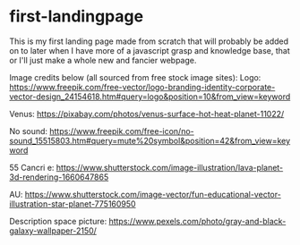 # first-landingpage

This is my first landing page made from scratch that will probably be added on to later when I have more of a javascript grasp and knowledge base, that or I'll just make a whole new and fancier webpage.

Image credits below (all sourced from free stock image sites):
Logo: https://www.freepik.com/free-vector/logo-branding-identity-corporate-vector-design_24154618.htm#query=logo&position=10&from_view=keyword

Venus: https://pixabay.com/photos/venus-surface-hot-heat-planet-11022/

No sound: https://www.freepik.com/free-icon/no-sound_15515803.htm#query=mute%20symbol&position=42&from_view=keyword

55 Cancri e: https://www.shutterstock.com/image-illustration/lava-planet-3d-rendering-1660647865

AU: https://www.shutterstock.com/image-vector/fun-educational-vector-illustration-star-planet-775160950

Description space picture: https://www.pexels.com/photo/gray-and-black-galaxy-wallpaper-2150/